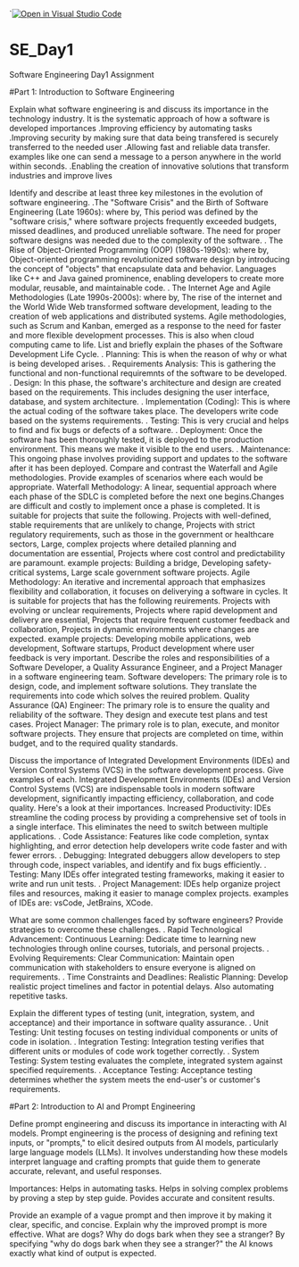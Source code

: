 `[![Open in Visual Studio Code](https://classroom.github.com/assets/open-in-vscode-2e0aaae1b6195c2367325f4f02e2d04e9abb55f0b24a779b69b11b9e10269abc.svg)](https://classroom.github.com/online_ide?assignment_repo_id=18324984&assignment_repo_type=AssignmentRepo)
# SE_Day1
Software Engineering Day1 Assignment

#Part 1: Introduction to Software Engineering

Explain what software engineering is and discuss its importance in the technology industry.
It is the systematic approach of how a software is developed
importances
.Improving efficiency by automating tasks
.Improving security by making sure that data being transfered is securely transferred to the needed user
.Allowing fast and reliable data transfer. examples like one can send a message to a person anywhere in the world within seconds.
.Enabling the creation of innovative solutions that transform industries and improve lives

Identify and describe at least three key milestones in the evolution of software engineering.
.The "Software Crisis" and the Birth of Software Engineering (Late 1960s):
where by, This period was defined by the "software crisis," where software projects frequently exceeded budgets, missed deadlines, and produced unreliable software. The need for proper software designs was needed due to the complexity of the software.
. The Rise of Object-Oriented Programming (OOP) (1980s-1990s):
where by, Object-oriented programming revolutionized software design by introducing the concept of "objects" that encapsulate data and behavior. Languages like C++ and Java gained prominence, enabling developers to create more modular, reusable, and maintainable code.
. The Internet Age and Agile Methodologies (Late 1990s-2000s):
where by, The rise of the internet and the World Wide Web transformed software development, leading to the creation of web applications and distributed systems. Agile methodologies, such as Scrum and Kanban, emerged as a response to the need for faster and more flexible development processes. This is also when cloud computing came to life.
List and briefly explain the phases of the Software Development Life Cycle.
. Planning: This is when the reason of why or what is being developed arises.
. Requirements Analysis: This is gathering the functional and non-functional requiremnts of the software to be developed.
. Design: In this phase, the software's architecture and design are created based on the requirements. This includes designing the user interface, database, and system architecture.
. Implementation (Coding): This is where the actual coding of the software takes place. The developers write code based on the systems requirements.
. Testing: This is very crucial and helps to find and fix bugs or defects of a software.
. Deployment: Once the software has been thoroughly tested, it is deployed to the production environment. This means we make it visible to the end users.
. Maintenance: This ongoing phase involves providing support and updates to the software after it has been deployed.
Compare and contrast the Waterfall and Agile methodologies. Provide examples of scenarios where each would be appropriate.
Waterfall Methodology: A linear, sequential approach where each phase of the SDLC is completed before the next one begins.Changes are difficult and costly to implement once a phase is completed.
It is suitable for projects that suite the following. Projects with well-defined, stable requirements that are unlikely to change, Projects with strict regulatory requirements, such as those in the government or healthcare sectors, Large, complex projects where detailed planning and documentation are essential, Projects where cost control and predictability are paramount. example projects: Building a bridge, Developing safety-critical systems, Large scale government software projects.
Agile Methodology: An iterative and incremental approach that emphasizes flexibility and collaboration, it focuses on deliverying a software in cycles. 
It is suitable for projects that has the following reuirements. Projects with evolving or unclear requirements, Projects where rapid development and delivery are essential, Projects that require frequent customer feedback and collaboration, Projects in dynamic environments where changes are expected.
example projects: Developing mobile applications, web development, Software startups, Product development where user feedback is very important.
Describe the roles and responsibilities of a Software Developer, a Quality Assurance Engineer, and a Project Manager in a software engineering team.
Software developers: The primary role is to design, code, and implement software solutions. They translate the requirements into code which solves the reuired problem.
Quality Assurance (QA) Engineer: The primary role is to ensure the quality and reliability of the software. They design and execute test plans and test cases.
 Project Manager: The primary role is to plan, execute, and monitor software projects. They ensure that projects are completed on time, within budget, and to the required quality standards.

Discuss the importance of Integrated Development Environments (IDEs) and Version Control Systems (VCS) in the software development process. Give examples of each.
Integrated Development Environments (IDEs) and Version Control Systems (VCS) are indispensable tools in modern software development, significantly impacting efficiency, collaboration, and code quality. Here's a look at their importances. Increased Productivity:
IDEs streamline the coding process by providing a comprehensive set of tools in a single interface. This eliminates the need to switch between multiple applications.
. Code Assistance: Features like code completion, syntax highlighting, and error detection help developers write code faster and with fewer errors.
. Debugging: Integrated debuggers allow developers to step through code, inspect variables, and identify and fix bugs efficiently.
. Testing: Many IDEs offer integrated testing frameworks, making it easier to write and run unit tests.
. Project Management: IDEs help organize project files and resources, making it easier to manage complex projects.
examples of IDEs are: vsCode, JetBrains, XCode.

What are some common challenges faced by software engineers? Provide strategies to overcome these challenges.
. Rapid Technological Advancement: Continuous Learning: Dedicate time to learning new technologies through online courses, tutorials, and personal projects.
. Evolving Requirements: Clear Communication: Maintain open communication with stakeholders to ensure everyone is aligned on requirements.
.  Time Constraints and Deadlines: Realistic Planning: Develop realistic project timelines and factor in potential delays. Also automating repetitive tasks.

Explain the different types of testing (unit, integration, system, and acceptance) and their importance in software quality assurance.
. Unit Testing: Unit testing focuses on testing individual components or units of code in isolation.
. Integration Testing: Integration testing verifies that different units or modules of code work together correctly.
. System Testing: System testing evaluates the complete, integrated system against specified requirements.
. Acceptance Testing: Acceptance testing determines whether the system meets the end-user's or customer's requirements.

#Part 2: Introduction to AI and Prompt Engineering


Define prompt engineering and discuss its importance in interacting with AI models.
Prompt engineering is the process of designing and refining text inputs, or "prompts," to elicit desired outputs from AI models, particularly large language models (LLMs). It involves understanding how these models interpret language and crafting prompts that guide them to generate accurate, relevant, and useful responses.

Importances:
Helps in automating tasks.
Helps in solving complex problems by proving a step by step guide.
Povides accurate and consitent results.

Provide an example of a vague prompt and then improve it by making it clear, specific, and concise. Explain why the improved prompt is more effective.
What are dogs? Why do dogs bark when they see a stranger? By specifying "why do dogs bark when they see a stranger?" the AI knows exactly what kind of output is expected.
